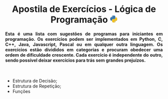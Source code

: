 <h1 align="center"> 
  Apostila de Exercícios - Lógica de Programação
  <img src="./py.png" width="24px" />
</h1>
 
<h4 align="justify">
  Esta é uma lista com sugestões de programas para iniciantes em programação. Os exercícios podem ser implementados em Python, C, C++, Java, Javascript, Pascal ou em qualquer outra linguagem. Os exercícios estão divididos em categorias e procuram obedecer uma ordem de dificuldade crescente. Cada exercício é independente do outro, sendo possível deixar exercícios para trás sem grandes prejuízos.
</h4>

<br />

<ul>
  <li>Estrutura de Decisão;</li>
  <li>Estrutura de Repetição;</li>
  <li>Funções</li>
</ul>
